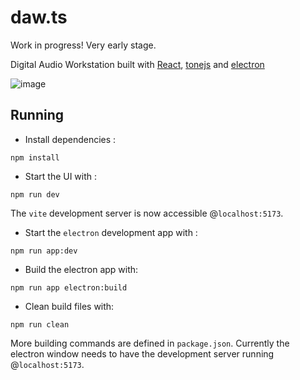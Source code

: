 # daw.ts

Work in progress! Very early stage.

Digital Audio Workstation built with [React](https://react.dev/), [tonejs](https://tonejs.github.io/) and [electron](https://www.electronjs.org/)

![image](https://github.com/user-attachments/assets/447edd3f-f040-43d0-bb81-3c072631ac65)

## Running

- Install dependencies :

```commandline
npm install
```

- Start the UI with :

```commandline
npm run dev
```

The `vite` development server is now accessible @`localhost:5173`.

- Start the `electron` development app with :

```commandline
npm run app:dev
```

- Build the electron app with:

```commandline
npm run app electron:build
```

- Clean build files with:

```commandline
npm run clean
```

More building commands are defined in `package.json`.
Currently the electron window needs to have the development server running @`localhost:5173`.
